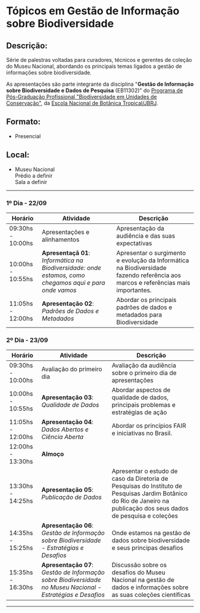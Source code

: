 # Tópicos em Gestão de Informação sobre Biodiversidade

## Descrição:

Série de palestras voltadas para curadores, técnicos e gerentes de coleção do Museu Nacional, abordando os principais temas ligados a gestão de informações sobre biodiversidade. 

As apresentações são parte integrante da disciplina "__Gestão de Informação sobre Biodiversidade e Dados de Pesquisa__ (EB11302)" do [Programa de Pós-Graduação Profissional "Biodiversidade em Unidades de Conservação"](https://w2.solucaoatrio.net.br/somos/jbrj-mpenbt/index.php/pt/linhas-de-pesquisa), da [Escola Nacional de Botânica Tropical/JBRJ](https://www.gov.br/jbrj/pt-br/assuntos/educacao/escola-nacional-de-botanica-tropical).

## Formato: 

* Presencial

## Local:

* Museu Nacional<br>Prédio a definir<br>Sala a definir<br>

---

### __1º Dia - 22/09__

| Horário | Atividade | Descrição |
|---|---|---|
| 09:30hs - 10:00hs | Apresentações e alinhamentos  | Apresentação da audiência e das suas expectativas |
| 10:00hs - 10:55hs | __Apresentaçã 01__: _Informática na Biodiversidade: onde estamos, como chegamos aqui e para onde vamos_ | Apresentar o surgimento e evolução da Informática na Biodiversidade fazendo referência aos marcos e referências mais importantes. |
| 11:05hs - 12:00hs | __Apresentação 02__: _Padrões de Dados e Metadados_ | Abordar os principais padrões de dados e metadados para Biodiversidade |



### __2º Dia - 23/09__

| Horário | Atividade | Descrição |
|---|---|---|
| 09:30hs - 10:00hs | Avaliação do primeiro dia | Avaliação da audiência sobre o primeiro dia de apresentações | 
| 10:00hs - 10:55hs | __Apresentação 03__: _Qualidade de Dados_ | Abordar aspectos de qualidade de dados, principais problemas e estratégias de ação |
| 11:05hs - 12:00hs | __Apresentação 04__:  _Dados Abertos e Ciência Aberta_ | Abordar os princípios FAIR e iniciativas no Brasil. |
| 12:00hs - 13:30hs | __Almoço__
| 13:30hs - 14:25hs | __Apresentação 05__: _Publicação de Dados_ | Apresentar o estudo de caso da Diretoria de Pesquisas do Instituto de Pesquisas Jardim Botânico do Rio de Janeiro na publicação dos seus dados de pesquisa e coleções |
| 14:35hs - 15:25hs | __Apresentação 06__:  _Gestão de Informação sobre Biodiversidade - Estratégias e Desafios_ | Onde estamos na gestão de dados sobre biodiversidade e seus principas desafios |
| 15:35hs - 16:30hs | __Apresentação 07__:  _Gestão de Informação sobre Biodiversidade no Museu Nacional - Estratégias e Desafios_ | Discussão sobre os desafios do Museu Nacional na gestão de dados e informações sobre as suas coleções científicas |

---
